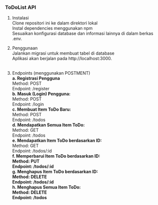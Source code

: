 ### ToDoList API
1. Instalasi <br>
Clone repositori ini ke dalam direktori lokal <br>
Instal dependencies menggunakan npm<br>
Sesuaikan konfigurasi database dan informasi lainnya di dalam berkas .env. <br>

2. Penggunaan <br>
Jalankan migrasi untuk membuat tabel di database<br>
Aplikasi akan berjalan pada http://localhost:3000. <br><br>

3. Endpoints (menggunakan POSTMENT) <br> 
<b> a. Registrasi Pengguna</b> <br>
Method: POST <br>
Endpoint: /register <br>
<b> b. Masuk (Login) Pengguna: </b> <br>
Method: POST <br>
Endpoint: /login  <br>
<b> c. Membuat Item ToDo Baru: </b> <br>
Method: POST<br>
Endpoint: /todos<br>
<b> d. Mendapatkan Semua Item ToDo: </b><br>
Method: GET <br>
Endpoint: /todos <br>
<b> e. Mendapatkan Item ToDo berdasarkan ID: </b> <br>
Method: GET <br>
Endpoint: /todos/:id <br>
<b> f. Memperbarui Item ToDo berdasarkan ID:<b><br>
Method: PUT<br>
Endpoint: /todos/:id <br>
<b> g. Menghapus Item ToDo berdasarkan ID:</b><br>
Method: DELETE <br>
Endpoint: /todos/:id <br>
<b> h. Menghapus Semua Item ToDo:</b> <br>
Method: DELETE <br>
Endpoint: /todos <br>
